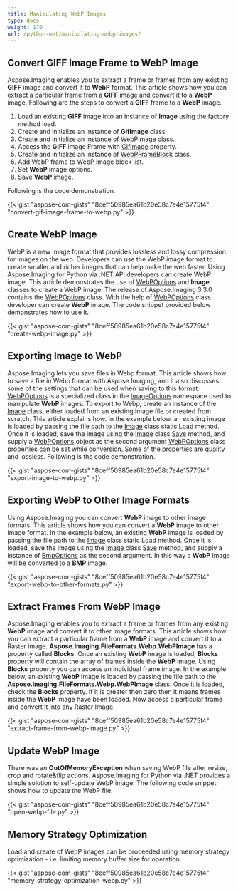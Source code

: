 ```yaml
---
title: Manipulating WebP Images
type: docs
weight: 170
url: /python-net/manipulating-webp-images/
---
```


## **Convert GIFF Image Frame to WebP Image**
Aspose.Imaging enables you to extract a frame or frames from any existing **GIFF** image and convert it to **WebP** format. This article shows how you can extract a particular frame from a **GIFF** image and convert it to a **WebP** image. Following are the steps to convert a **GIFF** frame to a **WebP** image.

1. Load an existing **GIFF** image into an instance of **Image** using the factory method load.
1. Create and initialize an instance of **GifImage** class.
1. Create and initialize an instance of [WebPImage](https://reference.aspose.com/imaging/python-net/aspose.imaging.fileformats.webp/webpimage) class.
1. Access the **GIFF** image Frame with [GifImage](https://reference.aspose.com/imaging/python-net/aspose.imaging.fileformats.gif/gifimage) property.
1. Create and initialize an instance of [WebPFrameBlock](https://reference.aspose.com/imaging/python-net/aspose.imaging.fileformats.webp/webpframeblock) class.
1. Add WebP frame to WebP image block list.
1. Set **WebP** image options.
1. Save **WebP** image.

Following is the code demonstration.

{{< gist "aspose-com-gists" "8ceff50985ea61b20e58c7e4e15775f4" "convert-gif-image-frame-to-webp.py" >}}

## **Create WebP Image**
WebP is a new image format that provides lossless and lossy compression for images on the web. Developers can use the WebP image format to create smaller and richer images that can help make the web faster. Using Aspose.Imaging for Python via .NET API developers can create WebP image. This article demonstrates the use of [WebPOptions](https://reference.aspose.com/imaging/python-net/aspose.imaging.imageoptions/webpoptions) and **Image** classes to create a WebP image. The release of Aspose.Imaging 3.3.0 contains the [WebPOptions](https://reference.aspose.com/imaging/python-net/aspose.imaging.imageoptions/webpoptions) class. With the help of [WebPOptions](https://reference.aspose.com/imaging/python-net/aspose.imaging.imageoptions/webpoptions) class developer can create **WebP** image. The code snippet provided below demonstrates how to use it.

{{< gist "aspose-com-gists" "8ceff50985ea61b20e58c7e4e15775f4" "create-webp-image.py" >}}

## **Exporting Image to WebP**
Aspose.Imaging lets you save files in Webp format. This article shows how to save a file in Webp format with Aspose.Imaging, and it also discusses some of the settings that can be used when saving to this format. [WebPOptions](https://reference.aspose.com/imaging/python-net/aspose.imaging.imageoptions/webpoptions) is a specialized class in the [ImageOptions](https://reference.aspose.com/imaging/python-net/aspose.imaging/imageoptionsbase) namespace used to manipulate **WebP** images. To export to Webp, create an instance of the [Image](http://www.aspose.com/api/python-net/imaging/aspose.imaging/image) class, either loaded from an existing image file or created from scratch. This article explains how. In the example below, an existing image is loaded by passing the file path to the [Image](http://www.aspose.com/api/python-net/imaging/aspose.imaging/image) class static Load method. Once it is loaded, save the image using the [Image](http://www.aspose.com/api/python-net/imaging/aspose.imaging/image) class [Save](https://reference.aspose.com/imaging/python-net/aspose.imaging/image/methods/save/index) method, and supply a [WebPOptions](https://reference.aspose.com/imaging/python-net/aspose.imaging.imageoptions/webpoptions) object as the second argument [WebPOptions](https://reference.aspose.com/imaging/python-net/aspose.imaging.imageoptions/webpoptions) class properties can be set while conversion. Some of the properties are quality and lossless. Following is the code demonstration.

{{< gist "aspose-com-gists" "8ceff50985ea61b20e58c7e4e15775f4" "export-image-to-webp.py" >}}

## **Exporting WebP to Other Image Formats**
Using Aspose.Imaging you can convert **WebP** image to other image formats. This article shows how you can convert a **WebP** image to other image format. In the example below, an existing **WebP** image is loaded by passing the file path to the [Image](http://www.aspose.com/api/python-net/imaging/aspose.imaging/image) class static Load method. Once it is loaded, save the image using the [Image](http://www.aspose.com/api/python-net/imaging/aspose.imaging/image) class [Save](https://reference.aspose.com/imaging/python-net/aspose.imaging/image/) method, and supply a instance of [BmpOptions]() as the second argument. In this way a **WebP** image will be converted to a **BMP** image.

{{< gist "aspose-com-gists" "8ceff50985ea61b20e58c7e4e15775f4" "export-webp-to-other-formats.py" >}}

## **Extract Frames From WebP Image**
Aspose.Imaging enables you to extract a frame or frames from any existing **WebP** image and convert it to other image formats. This article shows how you can extract a particular frame from a **WebP** image and convert it to a Raster image. **Aspose.Imaging.FileFormats.Webp.WebPImage** has a property called **Blocks**. Once an existing **WebP** image is loaded, **Blocks** property will contain the array of frames inside the **WebP** image. Using **Blocks** property you can access an individual frame image. In the example below, an existing **WebP** image is loaded by passing the file path to the **Aspose.Imaging.FileFormats.Webp.WebPImage** class. Once it is loaded, check the **Blocks** property. If it is greater then zero then it means frames inside the **WebP** image have been loaded. Now access a particular frame and convert it into any Raster Image.

{{< gist "aspose-com-gists" "8ceff50985ea61b20e58c7e4e15775f4" "extract-frame-from-webp-image.py" >}}

## **Update WebP Image**
There was an **OutOfMemoryException** when saving WebP file after resize, crop and rotate&flip actions. Aspose.Imaging for Python via .NET provides a simple solution to self-update WebP image. The following code snippet shows how to update the WebP file.

{{< gist "aspose-com-gists" "8ceff50985ea61b20e58c7e4e15775f4" "open-webp-file.py" >}}

## **Memory Strategy Optimization**
Load and create of WebP images can be proceeded using memory strategy optimization - i.e. limiting memory buffer size for operation.

{{< gist "aspose-com-gists" "8ceff50985ea61b20e58c7e4e15775f4" "memory-strategy-optimization-webp.py" >}}
